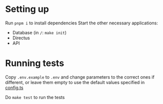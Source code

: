 # Setting up

Run `pnpm i` to install dependencies
Start the other necessary applications:

-   Database (in `/`: `make init`)
-   Directus
-   API

# Running tests

Copy `.env.example` to `.env` and change parameters to the correct ones if different,
or leave them empty to use the default values specified in [config.ts](./lib/config.ts)

Do `make test` to run the tests
